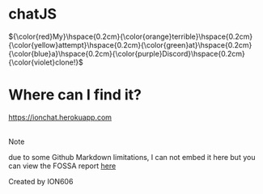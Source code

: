# chatJS
${\color{red}My}\hspace{0.2cm}{\color{orange}terrible}\hspace{0.2cm}{\color{yellow}attempt}\hspace{0.2cm}{\color{green}at}\hspace{0.2cm}{\color{blue}a}\hspace{0.2cm}{\color{purple}Discord}\hspace{0.2cm}{\color{violet}clone!}$

# Where can I find it?
https://ionchat.herokuapp.com
<br><br>
> [!NOTE]
> due to some Github Markdown limitations, I can not embed it here but you can view the FOSSA report <a href="https://app.fossa.com/reports/b3632d00-46aa-4845-bfba-26a568cbf89a">here</a>


Created by ION606
